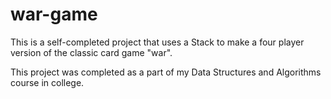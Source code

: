 # war-game
This is a self-completed project that uses a Stack to make a four player version of the classic card game "war".

This project was completed as a part of my Data Structures and Algorithms course in college.
